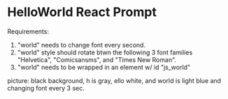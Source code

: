 # HelloWorld React Prompt

Requirements:
1. "world" needs to change font every second.
2. "world" style should rotate btwn the following 3 font families "Helvetica", "Comicsansms", and "Times New Roman".
3. "world" needs to be wrapped in an element w/ id "js_world"

picture: black background, h is gray, ello white, and world is light blue and changing font every 3 sec.
